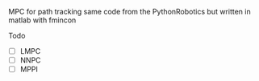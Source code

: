 MPC for path tracking
same code from the PythonRobotics but written in matlab with fmincon

Todo
- [ ] LMPC
- [ ] NNPC
- [ ] MPPI